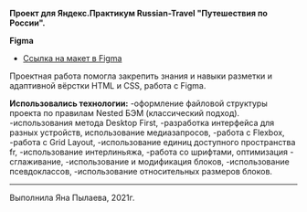 **Проект для Яндекс.Практикум Russian-Travel "Путешествия по России".**

**Figma**
* [Ссылка на макет в Figma](https://www.figma.com/file/5S2WSbEFL6awjVWJ0NWL8Q/Sprint-3_-Russia-_-desktop-mobile?node-id=28503%3A0)

Проектная работа помогла закрепить знания и навыки разметки и адаптивной вёрстки HTML и CSS, работа с Figma.

__Использовались технологии:__
-оформление файловой структуры проекта по правилам Nested БЭМ (классический подход).
-использования метода Desktop First,
-разработка интерфейса для разных устройств, использование медиазапросов,
-работа с Flexbox,
-работа с Grid Layout,
-использование единиц доступного пространства fr,
-использование интерлиньяжа,
-работа со шрифтами, оптимизация - сглаживание,
-использование и модификация блоков,
-использование псевдоклассов,
-использование относительных размеров блоков.
_________________________________________________________________________________________________________________________________

Выполнила Яна Пылаева, 2021г.